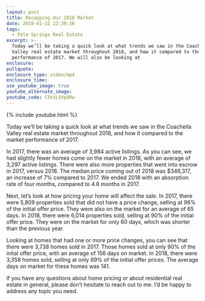 ```yaml
---
layout: post
title: Recapping Our 2018 Market
date: 2019-01-31 22:39:16
tags:
  - Palm Springs Real Estate
excerpt: >-
  Today we’ll be taking a quick look at what trends we saw in the Coachella
  Valley real estate market throughout 2018, and how it compared to the market
  performance of 2017. We will also be looking at
enclosure:
pullquote:
enclosure_type: video/mp4
enclosure_time:
use_youtube_image: true
youtube_alternate_image:
youtube_code: C5tsLSVp8Rw
---
```


{% include youtube.html %}

Today we’ll be taking a quick look at what trends we saw in the Coachella Valley real estate market throughout 2018, and how it compared to the market performance of 2017.

In 2017, there was an average of 3,984 active listings. As you can see, we had slightly fewer homes come on the market in 2018, with an average of 3,297 active listings. There were also more properties that went into escrow in 2017, versus 2018. The median price coming out of 2018 was $346,317, an increase of 7% compared to 2017. We ended 2018 with an absorption rate of four months, compared to 4.8 months in 2017.

Next, let’s look at how pricing your home will affect the sale. In 2017, there were 5,809 properties sold that did not have a price change, selling at 96% of the initial offer price. They were also on the market for an average of 65 days. In 2018, there were 6,014 properties sold, selling at 90% of the initial offer price. They were on the market for only 60 days, which was shorter than the previous year.

Looking at homes that had one or more price changes, you can see that there were 3,738 homes sold in 2017. Those homes sold at only 90% of the inital offer price, with an average of 156 days on market. In 2018, there were 3,358 homes sold, selling at only 89% of the initial offer prices. The average days on market for these homes was 141.

If you have any questions about home pricing or about residential real estate in general, please don’t hesitate to reach out to me. I’d be happy to address any topic you need.